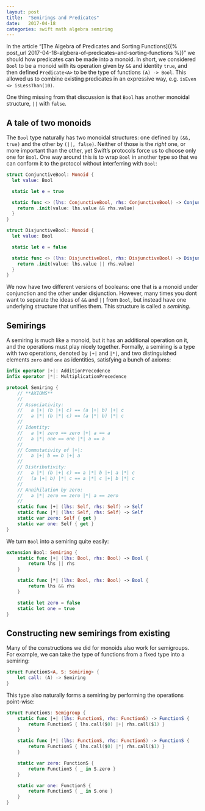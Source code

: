 ```yaml
---
layout: post
title:  "Semirings and Predicates"
date:   2017-04-18
categories: swift math algebra semiring
---
```


In the article “[The Algebra of Predicates and Sorting Functions]({% post_url 2017-04-18-algbera-of-predicates-and-sorting-functions %})” we should how predicates can be made into a monoid. In short, we considered `Bool` to be a monoid with its operation given by `&&` and identity `true`, and then defined `Predicate<A>` to be the type of functions `(A) -> Bool`. This allowed us to combine existing predicates in an expressive way, e.g. `isEven <> isLessThan(10)`.

One thing missing from that discussion is that `Bool` has another monoidal structure, `||` with `false`. 

## A tale of two monoids

The `Bool` type naturally has two monoidal structures: one defined by `(&&, true)` and the other by `(||, false)`. Neither of those is the _right_ one, or more important than the other, yet Swift’s protocols force us to choose only one for `Bool`. One way around this is to wrap `Bool` in another type so that we can conform it to the protocol without interferring with `Bool`:

```swift
struct ConjunctiveBool: Monoid {
  let value: Bool

  static let e = true

  static func <> (lhs: ConjunctiveBool, rhs: ConjunctiveBool) -> ConjunctiveBool {
  	return .init(value: lhs.value && rhs.value)
  }
}

struct DisjunctiveBool: Monoid {
  let value: Bool

  static let e = false

  static func <> (lhs: DisjunctiveBool, rhs: DisjunctiveBool) -> DisjunctiveBool {
  	return .init(value: lhs.value || rhs.value)
  }
}
```

We now have two different versions of booleans: one that is a monoid under conjunction and the other under disjunction. However, many times you dont want to separate the ideas of `&&` and `||` from `Bool`, but instead have one underlying structure that unifies them. This structure is called a _semiring_.

## Semirings

A semiring is much like a monoid, but it has an additional operation on it, and the operations must play nicely together. Formally, a semiring is a type with two operations, denoted by `|+|` and `|*|`, and two distinguished elements `zero` and `one` as identities, satisfying a bunch of axioms:

```swift
infix operator |+|: AdditionPrecedence
infix operator |*|: MultiplicationPrecedence

protocol Semiring {
	// **AXIOMS**
	//
	// Associativity:
	// 	 a |+| (b |+| c) == (a |+| b) |+| c
	// 	 a |*| (b |*| c) == (a |*| b) |*| c
	//
	// Identity:
	//   a |+| zero == zero |+| a == a
	//   a |*| one == one |*| a == a
	//
	// Commutativity of |+|:
	//   a |+| b == b |+| a
	//
	// Distributivity:
	//   a |*| (b |+| c) == a |*| b |+| a |*| c
	//   (a |+| b) |*| c == a |*| c |+| b |*| c
	//
	// Annihilation by zero:
	//   a |*| zero == zero |*| a == zero
	//
	static func |+| (lhs: Self, rhs: Self) -> Self
	static func |*| (lhs: Self, rhs: Self) -> Self
	static var zero: Self { get }
	static var one: Self { get }
}
```
 
We turn `Bool` into a semiring quite easily:

```swift
extension Bool: Semiring {
	static func |+| (lhs: Bool, rhs: Bool) -> Bool {
		return lhs || rhs
	}

	static func |*| (lhs: Bool, rhs: Bool) -> Bool {
		return lhs && rhs
	}

	static let zero = false
	static let one = true
}
```

## Constructing new semirings from existing

Many of the constructions we did for monoids also work for semigroups. For example, we can take the type of functions from a fixed type into a semiring:

```swift
struct FunctionS<A, S: Semiring> {
	let call: (A) -> Semiring
}
```

This type also naturally forms a semiring by performing the operations point-wise:

```swift
struct FunctionS: Semigroup {
	static func |+| (lhs: FunctionS, rhs: FunctionS) -> FunctionS {
		return FunctionS { lhs.call($0) |+| rhs.call($1) }
	}

	static func |*| (lhs: FunctionS, rhs: FunctionS) -> FunctionS {
		return FunctionS { lhs.call($0) |*| rhs.call($1) }
	}

	static var zero: FunctionS {
		return FunctionS { _ in S.zero }
	}

	static var one: FunctionS {
		return FunctionS { _ in S.one }
	}
}
```























